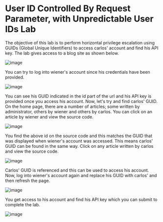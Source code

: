 # User ID Controlled By Request Parameter, with Unpredictable User IDs Lab
The objective of this lab is to perform horizontal privilege escalation using GUIDs (Global Unique Identifiers) to access carlos' account and find his API key.
The lab gives access to a blog site as shown below.

![image](https://github.com/LadyCaldlow/LadyCaldlow.github.io/assets/162819648/2d1937cc-df5d-4d1f-b432-47018cb1eec7)

You can try to log into wiener's account since his credentials have been provided. 

![image](https://github.com/LadyCaldlow/LadyCaldlow.github.io/assets/162819648/8609087d-e757-48bb-a1bd-32a7f872eaa2)

You can see his GUID indicated in the id part of the url and his API key is provided once you access his account. Now, let's try and find carlos' GUID. 
On the home page, there are a number of articles; some written by administrator, others by wiener and others by carlos. You can click on an article by wiener and view the source code.

![image](https://github.com/LadyCaldlow/LadyCaldlow.github.io/assets/162819648/09199ef1-e5fd-490a-bffc-c134cd18bb91)

You find the above id on the source code and this matches the GUID that was displayed when wiener's account was accessed. This means carlos' GUID can be found in the same way. Click on any article written by carlos and view the source code.

![image](https://github.com/LadyCaldlow/LadyCaldlow.github.io/assets/162819648/af26ba81-ae4b-4f8d-868d-78060a224eaa)

Carlos' GUID is referenced and this can be used to access his account. Now, log into wiener's account again and replace his GUID with carlos' and then refresh the page.

![image](https://github.com/LadyCaldlow/LadyCaldlow.github.io/assets/162819648/e966640a-5f7b-4936-879d-ec19b1ae6dd6)

You get access to his account and find his API key which you can submit to complete the lab.

![image](https://github.com/LadyCaldlow/LadyCaldlow.github.io/assets/162819648/dfe3c34a-e423-4b76-9b99-fdce321d4454)

